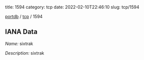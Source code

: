 title: 1594
category: tcp
date: 2022-02-10T22:46:10
slug: tcp/1594

[portdb](/) / [tcp](/category/tcp.html) / 1594


## IANA Data

_Name:_ sixtrak

_Description:_ sixtrak

